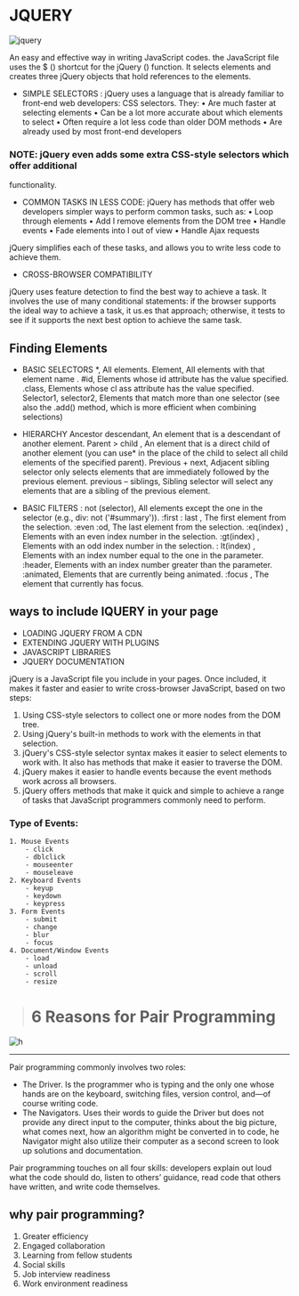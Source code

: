 # JQUERY 
![jquery](https://www.tutorialrepublic.com/lib/images/jquery-illustration.png)

An easy and effective way in writing JavaScript codes. 
 the JavaScript file uses the $ () shortcut for the jQuery () function. It selects elements and creates three jQuery objects that hold references to the elements.
-	SIMPLE SELECTORS : 
jQuery uses a language that is already familiar to front-end web developers: CSS selectors. They: 
• Are much faster at selecting elements 
• Can be a lot more accurate about which elements to select
 • Often require a lot less code than older DOM methods
 • Are already used by most front-end developers

### NOTE:  jQuery even adds some extra CSS-style selectors which offer additional 
functionality.

-	COMMON TASKS IN LESS CODE:
jQuery has methods that offer web developers simpler ways to perform common tasks, such as:
 • Loop through elements
 • Add I remove elements from the DOM tree
 • Handle events 
• Fade elements into I out of view
 • Handle Ajax requests

jQuery simplifies each of these tasks, and allows you to write less code to achieve them.


-	CROSS-BROWSER COMPATIBILITY

 jQuery uses feature detection to find the best way to achieve a task. It involves the use of many conditional statements: if the browser supports the ideal way to achieve a task, it us.es that approach; otherwise, it tests to see if it supports the next best option to achieve the same task.


## Finding Elements

- BASIC SELECTORS 
*, All elements.
 Element, All elements with that element name .
#id, Elements whose id attribute has the value specified.
.class, Elements whose cl ass attribute has the value specified.
 Selector1, selector2,  Elements that match more than one selector (see also the .add() method, which is more efficient when combining selections)

-	HIERARCHY
Ancestor descendant, An element that is a descendant of another element. 
Parent > child ,  An element that is a direct child of another element (you can use* in the place of the child to select all child elements of the specified parent). 
Previous + next, Adjacent sibling selector only selects elements that are immediately followed by the previous element. 
 previous – siblings, Sibling selector will select any elements that are a sibling of the previous element. 

-	BASIC FILTERS
: not (selector), All elements except the one in the selector (e.g., div: not ('#summary')).
:first : last , The first element from the selection. 
 :even :od, The last element from the selection. 
:eq(index) , Elements with an even index number in the selection.
:gt(index) , Elements with an odd index number in the selection.
: lt(index) , Elements with an index number equal to the one in the parameter.
 :header, Elements with an index number greater than the parameter. 
:animated, Elements that are currently being animated.
 :focus , The element that currently has focus. 


## ways to include IQUERY in your page 


-	LOADING JQUERY FROM A CDN
-	 EXTENDING JQUERY WITH PLUGINS
-	JAVASCRIPT LIBRARIES
-	JQUERY DOCUMENTATION


jQuery is a JavaScript file you include in your pages. 
Once included, it makes it faster and easier to write cross-browser JavaScript, based on two steps:
1.	Using CSS-style selectors to collect one or more nodes from the DOM tree.
2.	 Using jQuery's built-in methods to work with the elements in that selection.
3.	jQuery's CSS-style selector syntax makes it easier to select elements to work with. It also has methods that make it easier to traverse the DOM. 
4.	jQuery makes it easier to handle events because the event methods work across all browsers.
5.	jQuery offers methods that make it quick and simple to achieve a range of tasks that JavaScript programmers commonly need to perform.

### Type of Events:
    1. Mouse Events
        - click
        - dblclick
        - mouseenter
        - mouseleave
    2. Keyboard Events
        - keyup
        - keydown
        - keypress
    3. Form Events
        - submit
        - change
        - blur
        - focus
    4. Document/Window Events
        - load
        - unload
        - scroll
        - resize


># 6 Reasons for Pair Programming

![h](https://miro.medium.com/max/384/1*KhthCBxD9DhKNkXxSYl9Pw.jpeg)

____________________________________________________

 Pair programming commonly involves two roles: 
-	The Driver. 
Is the programmer who is typing and the only one whose hands are on the keyboard, switching files, version control, and—of course writing code.
-	The Navigators.
Uses their words to guide the Driver but does not provide any direct input to the computer, thinks about the big picture, what comes next, how an algorithm might be converted in to code, he Navigator might also utilize their computer as a second screen to look up solutions and documentation.

Pair programming touches on all four skills: developers explain out loud what the code should do, listen to others’ guidance, read code that others have written, and write code themselves.

## why pair programming?
1. Greater efficiency
2. Engaged collaboration
3. Learning from fellow students
4. Social skills	
5. Job interview readiness
6. Work environment readiness







